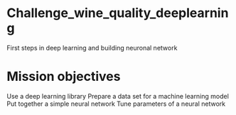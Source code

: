 # Challenge_wine_quality_deeplearning
First steps in deep learning and building neuronal network

# Mission objectives
Use a deep learning library
Prepare a data set for a machine learning model
Put together a simple neural network
Tune parameters of a neural network
